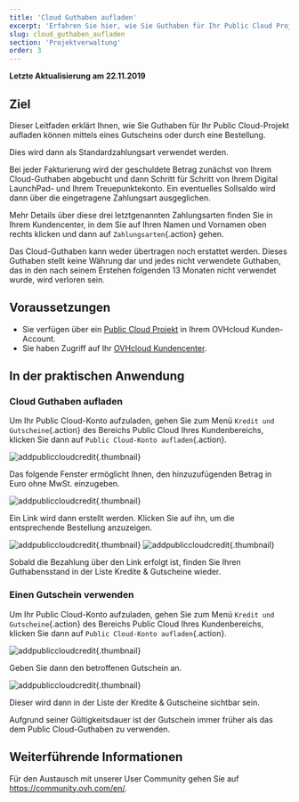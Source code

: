 ```yaml
---
title: 'Cloud Guthaben aufladen'
excerpt: 'Erfahren Sie hier, wie Sie Guthaben für Ihr Public Cloud Projekt aufladen können'
slug: cloud_guthaben_aufladen
section: 'Projektverwaltung'
order: 3
---
```


**Letzte Aktualisierung am 22.11.2019**

## Ziel

Dieser Leitfaden erklärt Ihnen, wie Sie Guthaben für Ihr Public Cloud-Projekt aufladen können mittels eines Gutscheins oder durch eine Bestellung.

Dies wird dann als Standardzahlungsart verwendet werden.

Bei jeder Fakturierung wird der geschuldete Betrag zunächst von Ihrem Cloud-Guthaben abgebucht und dann Schritt für Schritt von Ihrem Digital LaunchPad- und Ihrem Treuepunktekonto. Ein eventuelles Sollsaldo wird dann über die eingetragene Zahlungsart ausgeglichen. 

Mehr Details über diese drei letztgenannten Zahlungsarten finden Sie in Ihrem Kundencenter, in dem Sie auf Ihren Namen und Vornamen oben rechts klicken und dann auf `Zahlungsarten`{.action} gehen.

Das Cloud-Guthaben kann weder übertragen noch erstattet werden. Dieses Guthaben stellt keine Währung dar und jedes nicht verwendete Guthaben, das in den nach seinem Erstehen folgenden 13 Monaten nicht verwendet wurde, wird verloren sein. 

## Voraussetzungen

- Sie verfügen über ein [Public Cloud Projekt](https://www.ovhcloud.com/de/public-cloud/) in Ihrem OVHcloud Kunden-Account.
- Sie haben Zugriff auf Ihr [OVHcloud Kundencenter](https://www.ovh.com/auth/?action=gotomanager&from=https://www.ovh.de/&ovhSubsidiary=de).


## In der praktischen Anwendung

### Cloud Guthaben aufladen

Um Ihr Public Cloud-Konto aufzuladen, gehen Sie zum Menü `Kredit und Gutscheine`{.action} des Bereichs Public Cloud Ihres Kundenbereichs, klicken Sie dann auf  `Public Cloud-Konto aufladen`{.action}.


![addpubliccloudcredit](images/buycredit1.png){.thumbnail}

Das folgende Fenster ermöglicht Ihnen, den hinzuzufügenden Betrag in Euro ohne MwSt. einzugeben.

![addpubliccloudcredit](images/buycredit2.png){.thumbnail}

Ein Link wird dann erstellt werden. Klicken Sie auf ihn, um die entsprechende Bestellung anzuzeigen.

![addpubliccloudcredit](images/buycredit3.png){.thumbnail}
![addpubliccloudcredit](images/buycredit4.png){.thumbnail}

Sobald die Bezahlung über den Link erfolgt ist, finden Sie Ihren Guthabensstand in der Liste Kredite & Gutscheine wieder.

### Einen Gutschein verwenden

Um Ihr Public Cloud-Konto aufzuladen, gehen Sie zum Menü `Kredit und Gutscheine`{.action} des Bereichs Public Cloud Ihres Kundenbereichs, klicken Sie dann auf  `Public Cloud-Konto aufladen`{.action}.

![addpubliccloudcredit](images/buycredit6.png){.thumbnail}

Geben Sie dann den betroffenen Gutschein an.

![addpubliccloudcredit](images/buycredit7.png){.thumbnail}

Dieser wird dann in der Liste der Kredite & Gutscheine sichtbar sein.

Aufgrund seiner Gültigkeitsdauer ist der Gutschein immer früher als das dem Public Cloud-Guthaben zu verwenden.

## Weiterführende Informationen

Für den Austausch mit unserer User Community gehen Sie auf <https://community.ovh.com/en/>.
